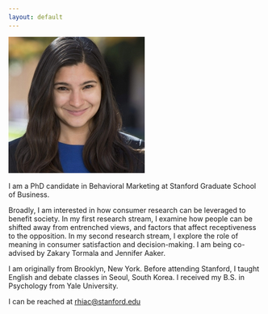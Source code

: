```yaml
---
layout: default
---
```


<img class="profile-picture" src="rhia_pro.jpg">

I am a PhD candidate in Behavioral Marketing at Stanford Graduate School of Business. 

Broadly, I am interested in how consumer research can be leveraged to benefit society. In my first research stream, I examine how people can be shifted away from entrenched views, and factors that affect receptiveness to the opposition. In my second research stream, I explore the role of meaning in consumer satisfaction and decision-making. I am being co-advised by Zakary Tormala and Jennifer Aaker.

I am originally from Brooklyn, New York. Before attending Stanford, I taught English and debate classes in Seoul, South Korea. I received my B.S. in Psychology from Yale University.
 
I can be reached at [rhiac@stanford.edu](mailto:rhiac@stanford.edu)

